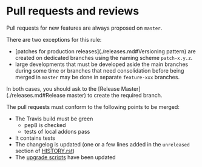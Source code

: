 # Pull requests and reviews

Pull requests for new features are always proposed on `master`.

There are two exceptions for this rule:

* [patches for production releases](./releases.md#Versioning pattern) are created on dedicated branches using the naming scheme `patch-x.y.z`.
* large developments that must be developed aside the main branches during some time or branches that need consolidation before being merged in `master` may be done in separate `feature-xxx` branches.

In both cases, you should ask to the [Release Master](./releases.md#Release master) to create the required branch.

The pull requests must conform to the following points to be merged:

* The Travis build must be green
  * pep8 is checked
  * tests of local addons pass
* It contains tests
* The changelog is updated (one or a few lines added in the
  `unreleased` section of [HISTORY.rst](../HISTORY.rst))
* The [upgrade scripts](./docs/upgrade-scripts.md) have been updated
